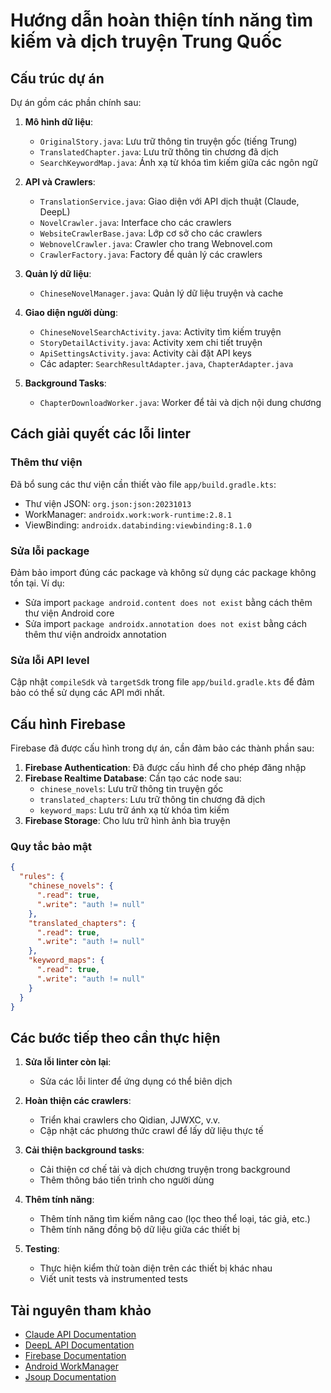 # Hướng dẫn hoàn thiện tính năng tìm kiếm và dịch truyện Trung Quốc

## Cấu trúc dự án

Dự án gồm các phần chính sau:

1. **Mô hình dữ liệu**:

   - `OriginalStory.java`: Lưu trữ thông tin truyện gốc (tiếng Trung)
   - `TranslatedChapter.java`: Lưu trữ thông tin chương đã dịch
   - `SearchKeywordMap.java`: Ánh xạ từ khóa tìm kiếm giữa các ngôn ngữ

2. **API và Crawlers**:

   - `TranslationService.java`: Giao diện với API dịch thuật (Claude, DeepL)
   - `NovelCrawler.java`: Interface cho các crawlers
   - `WebsiteCrawlerBase.java`: Lớp cơ sở cho các crawlers
   - `WebnovelCrawler.java`: Crawler cho trang Webnovel.com
   - `CrawlerFactory.java`: Factory để quản lý các crawlers

3. **Quản lý dữ liệu**:

   - `ChineseNovelManager.java`: Quản lý dữ liệu truyện và cache

4. **Giao diện người dùng**:

   - `ChineseNovelSearchActivity.java`: Activity tìm kiếm truyện
   - `StoryDetailActivity.java`: Activity xem chi tiết truyện
   - `ApiSettingsActivity.java`: Activity cài đặt API keys
   - Các adapter: `SearchResultAdapter.java`, `ChapterAdapter.java`

5. **Background Tasks**:
   - `ChapterDownloadWorker.java`: Worker để tải và dịch nội dung chương

## Cách giải quyết các lỗi linter

### Thêm thư viện

Đã bổ sung các thư viện cần thiết vào file `app/build.gradle.kts`:

- Thư viện JSON: `org.json:json:20231013`
- WorkManager: `androidx.work:work-runtime:2.8.1`
- ViewBinding: `androidx.databinding:viewbinding:8.1.0`

### Sửa lỗi package

Đảm bảo import đúng các package và không sử dụng các package không tồn tại. Ví dụ:

- Sửa import `package android.content does not exist` bằng cách thêm thư viện Android core
- Sửa import `package androidx.annotation does not exist` bằng cách thêm thư viện androidx annotation

### Sửa lỗi API level

Cập nhật `compileSdk` và `targetSdk` trong file `app/build.gradle.kts` để đảm bảo có thể sử dụng các API mới nhất.

## Cấu hình Firebase

Firebase đã được cấu hình trong dự án, cần đảm bảo các thành phần sau:

1. **Firebase Authentication**: Đã được cấu hình để cho phép đăng nhập
2. **Firebase Realtime Database**: Cần tạo các node sau:
   - `chinese_novels`: Lưu trữ thông tin truyện gốc
   - `translated_chapters`: Lưu trữ thông tin chương đã dịch
   - `keyword_maps`: Lưu trữ ánh xạ từ khóa tìm kiếm
3. **Firebase Storage**: Cho lưu trữ hình ảnh bìa truyện

### Quy tắc bảo mật

```json
{
  "rules": {
    "chinese_novels": {
      ".read": true,
      ".write": "auth != null"
    },
    "translated_chapters": {
      ".read": true,
      ".write": "auth != null"
    },
    "keyword_maps": {
      ".read": true,
      ".write": "auth != null"
    }
  }
}
```

## Các bước tiếp theo cần thực hiện

1. **Sửa lỗi linter còn lại**:

   - Sửa các lỗi linter để ứng dụng có thể biên dịch

2. **Hoàn thiện các crawlers**:

   - Triển khai crawlers cho Qidian, JJWXC, v.v.
   - Cập nhật các phương thức crawl để lấy dữ liệu thực tế

3. **Cải thiện background tasks**:

   - Cải thiện cơ chế tải và dịch chương truyện trong background
   - Thêm thông báo tiến trình cho người dùng

4. **Thêm tính năng**:

   - Thêm tính năng tìm kiếm nâng cao (lọc theo thể loại, tác giả, etc.)
   - Thêm tính năng đồng bộ dữ liệu giữa các thiết bị

5. **Testing**:
   - Thực hiện kiểm thử toàn diện trên các thiết bị khác nhau
   - Viết unit tests và instrumented tests

## Tài nguyên tham khảo

- [Claude API Documentation](https://docs.anthropic.com/claude/reference/getting-started-with-the-api)
- [DeepL API Documentation](https://www.deepl.com/docs-api)
- [Firebase Documentation](https://firebase.google.com/docs)
- [Android WorkManager](https://developer.android.com/topic/libraries/architecture/workmanager)
- [Jsoup Documentation](https://jsoup.org/cookbook/)
